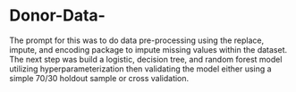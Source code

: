 # Donor-Data-
The prompt for this was to do data pre-processing using the replace, impute, and encoding package to impute missing values within the dataset. The next step was build a logistic, decision tree, and random forest model utilizing hyperparameterization then validating the model either using a simple 70/30 holdout sample or cross validation. 
